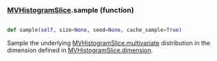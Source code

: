 ### [MVHistogramSlice](MVHistogramSlice.md).sample (function)


```py

def sample(self, size=None, seed=None, cache_sample=True)

```



Sample the underlying [MVHistogramSlice.multivariate](MVHistogramSlice.multivariate.md) distribution in the dimension
defined in [MVHistogramSlice.dimension](MVHistogramSlice.dimension.md).


